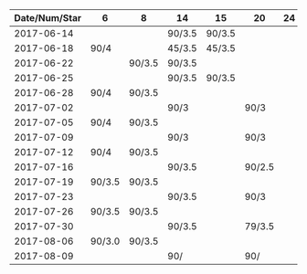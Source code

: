 Date/Num/Star   | 6      | 8      | 14     | 15     | 20     | 24     |
----------------|--------|--------|--------|--------|--------|--------|
2017-06-14      |        |        | 90/3.5 | 90/3.5 |        |        |
2017-06-18      | 90/4   |        | 45/3.5 | 45/3.5 |        |        |
2017-06-22      |        | 90/3.5 | 90/3.5 |        |        |        |
2017-06-25      |        |        | 90/3.5 | 90/3.5 |        |        |
2017-06-28      | 90/4   | 90/3.5 |        |        |        |        |
2017-07-02      |        |        | 90/3   |        | 90/3   |        |
2017-07-05      | 90/4   | 90/3.5 |        |        |        |        |
2017-07-09      |        |        | 90/3   |        | 90/3   |        |
2017-07-12      | 90/4   | 90/3.5 |        |        |        |        |
2017-07-16      |        |        | 90/3.5 |        | 90/2.5 |        |
2017-07-19      | 90/3.5 | 90/3.5 |        |        |        |        |
2017-07-23      |        |        | 90/3.5 |        | 90/3   |        |
2017-07-26      | 90/3.5 | 90/3.5 |        |        |        |        |
2017-07-30      |        |        | 90/3.5 |        | 79/3.5 |        |
2017-08-06      | 90/3.0 | 90/3.5 |        |        |        |        |
2017-08-09      |        |        | 90/    |        | 90/    |        |

